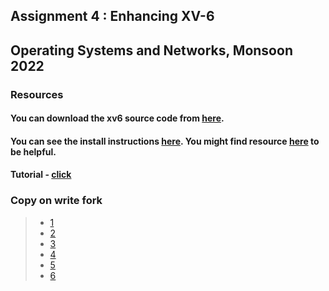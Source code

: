## Assignment 4 : Enhancing XV-6
## Operating Systems and Networks, Monsoon 2022
### Resources
#### You can download the xv6 source code from [here](https://github.com/mit-pdos/xv6-riscv).
#### You can see the install instructions [here](https://pdos.csail.mit.edu/6.S081/2020/tools.html). You might find resource [here](https://pdos.csail.mit.edu/6.S081/2020/xv6/book-riscv-rev1.pdf) to be helpful.
#### Tutorial - [click](https://github.com/AbhijnanVegi/xv6-enhanced/blob/main/kernel/proc.c)
### Copy on write fork
> * [1](https://www.mo4tech.com/xv6-learning-9-lab-cow-copy-on-write-fork.html)
> * [2](https://walkerzf.github.io/2020/11/16/CowLab/index.html)
> * [3](https://github.com/dchandak99/copy-on-write)
> * [4](https://www.yichuny.page/posts/6s081lab-copy-write-fork-xv6/)
> * [5](https://github.com/liusy58/xv6/blob/main/README.md)
> * [6](https://www.cse.iitb.ac.in/~mythili/os/anno_slides/lecture26.pdf)
